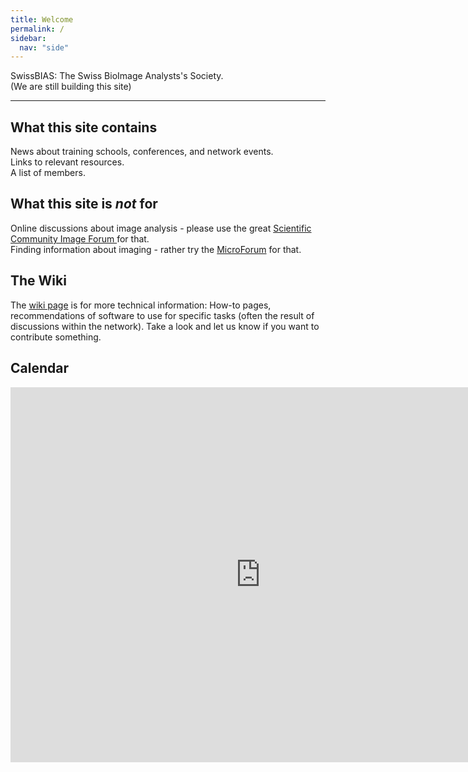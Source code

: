```yaml
---
title: Welcome
permalink: /
sidebar:
  nav: "side"
---
```



SwissBIAS: The Swiss BioImage Analysts's Society.  
(We are still building this site)

---

## What this site contains
News about training schools, conferences, and network events.  
Links to relevant resources.  
A list of members.  

## What this site is *not* for
Online discussions about image analysis - please use the great [Scientific Community Image Forum ](https://forum.image.sc/) for that.  
Finding information about imaging - rather try the [MicroForum](https://forum.microlist.org/) for that.  

## The Wiki
The [wiki page](https://github.com/SwissBIAS/SwissBIAS.github.io/wiki) is for more technical information: How-to pages, recommendations of software to use for specific tasks (often the result of discussions within the network). Take a look and let us know if you want to contribute something.

## Calendar
<iframe src="https://calendar.google.com/calendar/embed?src=0ehba6ebqgebeuk2soq527l4bg%40group.calendar.google.com&ctz=Europe%2FZurich" style="border: 0" width="800" height="600" frameborder="0" scrolling="no"></iframe>
